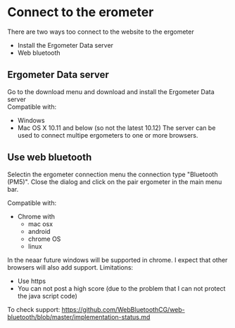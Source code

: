 # Connect to the erometer

There are two ways too connect to the website to the ergometer
* Install the Ergometer Data server
* Web bluetooth

## Ergometer Data server
Go to the download menu and download and install the Ergometer Data server  
Compatible with:
* Windows
* Mac OS X 10.11 and below (so not the latest 10.12)
The server can be used to connect multipe ergometers to one or more browsers.

## Use web bluetooth
Selectin the ergometer connection menu the connection type "Bluetooth (PM5)".
Close the dialog and click on the pair ergometer in the main menu bar.

Compatible with:
* Chrome with 
  - mac osx
  - android
  - chrome OS
  - linux

In the neaar future windows will be supported in chrome. I expect that other browsers will also add support. 
Limitations:
  - Use https
  - You can not post a high score (due to the problem that I can not protect the java script code)
  
To check support:
 https://github.com/WebBluetoothCG/web-bluetooth/blob/master/implementation-status.md
